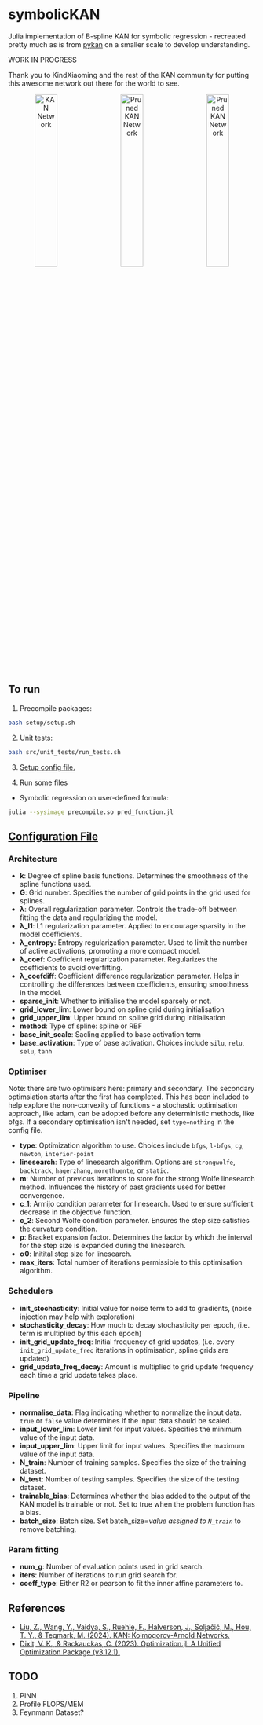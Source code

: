 # symbolicKAN

Julia implementation of B-spline KAN for symbolic regression - recreated pretty much as is from [pykan](https://github.com/KindXiaoming/pykan) on a smaller scale to develop understanding.

WORK IN PROGRESS 

Thank you to KindXiaoming and the rest of the KAN community for putting this awesome network out there for the world to see.

<p align="center">
<img src="figures/sin_before.png" alt="KAN Network" width="30%" style="padding-right: 20px;">
<img src="figures/sin_trained.png" alt="Pruned KAN Network" width="30%" style="padding-right: 20px;">
<img src="figures/sin_trained.png" alt="Pruned KAN Network" width="30%">
</p>


## To run

1. Precompile packages:

```bash
bash setup/setup.sh
```

2. Unit tests:

```bash
bash src/unit_tests/run_tests.sh
```

3. [Setup config file.](config/config.ini) 

4. Run some files

- Symbolic regression on user-defined formula:

```bash
julia --sysimage precompile.so pred_function.jl
```
## [Configuration File](config/config.ini) 

### Architecture
- **k**: Degree of spline basis functions. Determines the smoothness of the spline functions used.
- **G**: Grid number. Specifies the number of grid points in the grid used for splines.
- **λ**: Overall regularization parameter. Controls the trade-off between fitting the data and regularizing the model.
- **λ_l1**: L1 regularization parameter. Applied to encourage sparsity in the model coefficients.
- **λ_entropy**: Entropy regularization parameter. Used to limit the number of active activations, promoting a more compact model.
- **λ_coef**: Coefficient regularization parameter. Regularizes the coefficients to avoid overfitting.
- **λ_coefdiff**: Coefficient difference regularization parameter. Helps in controlling the differences between coefficients, ensuring smoothness in the model.
- **sparse_init**: Whether to initialise the model sparsely or not.
- **grid_lower_lim**: Lower bound on spline grid during initialisation
- **grid_upper_lim**: Upper bound on spline grid during initialisation
- **method**: Type of spline: spline or RBF
- **base_init_scale**: Sacling applied to base activation term
- **base_activation**: Type of base activation. Choices include `silu`, `relu`, `selu`, `tanh`

### Optimiser

Note: there are two optimisers here: primary and secondary. The secondary optimsiation starts after the first has completed. This has been included to help explore the non-convexity of functions - a stochastic optimisation approach, like adam, can be adopted before any deterministic methods, like bfgs. If a secondary optimisation isn't needed, set `type=nothing` in the config file.

- **type**: Optimization algorithm to use. Choices include `bfgs`, `l-bfgs`, `cg`, `newton`, `interior-point`
- **linesearch**: Type of linesearch algorithm. Options are `strongwolfe`, `backtrack`, `hagerzhang`, `morethuente`, or `static`.
- **m**: Number of previous iterations to store for the strong Wolfe linesearch method. Influences the history of past gradients used for better convergence.
- **c_1**: Armijo condition parameter for linesearch. Used to ensure sufficient decrease in the objective function.
- **c_2**: Second Wolfe condition parameter. Ensures the step size satisfies the curvature condition.
- **ρ**: Bracket expansion factor. Determines the factor by which the interval for the step size is expanded during the linesearch.
- **α0**: Initital step size for linesearch.
- **max_iters**: Total number of iterations permissible to this optimisation algorithm.

### Schedulers
- **init_stochasticity**: Initial value for noise term to add to gradients, (noise injection may help with exploration)
- **stochasticity_decay**: How much to decay stochasticity per epoch, (i.e. term is multiplied by this each epoch)
- **init_grid_update_freq**: Initial frequency of grid updates, (i.e. every `init_grid_update_freq` iterations in optimisation, spline grids are updated)
- **grid_update_freq_decay**: Amount is multiplied to grid update frequency each time a grid update takes place.

### Pipeline
- **normalise_data**: Flag indicating whether to normalize the input data. `true` or `false` value determines if the input data should be scaled.
- **input_lower_lim**: Lower limit for input values. Specifies the minimum value of the input data.
- **input_upper_lim**: Upper limit for input values. Specifies the maximum value of the input data.
- **N_train**: Number of training samples. Specifies the size of the training dataset.
- **N_test**: Number of testing samples. Specifies the size of the testing dataset.
- **trainable_bias**: Determines whether the bias added to the output of the KAN model is trainable or not. Set to true when the problem function has a bias.
- **batch_size**: Batch size. Set batch_size=*value assigned to `N_train`* to remove batching.

### Param fitting
- **num_g**: Number of evaluation points used in grid search.
- **iters**: Number of iterations to run grid search for.
- **coeff_type**: Either R2 or pearson to fit the inner affine parameters to.

## References

- [Liu, Z., Wang, Y., Vaidya, S., Ruehle, F., Halverson, J., Soljačić, M., Hou, T. Y., & Tegmark, M. (2024). KAN: Kolmogorov-Arnold Networks.](https://arxiv.org/abs/2404.19756)
- [Dixit, V. K., & Rackauckas, C. (2023). Optimization.jl: A Unified Optimization Package (v3.12.1).](https://doi.org/10.5281/zenodo.7738525)


## TODO

1. PINN
2. Profile FLOPS/MEM
3. Feynmann Dataset?



